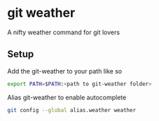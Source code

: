 # git weather
A nifty weather command for git lovers

## Setup
Add the git-weather to your path like so

```sh
export PATH=$PATH:<path to git-weather folder>
```


Alias git-weather to enable autocomplete

```sh
git config --global alias.weather weather
```
